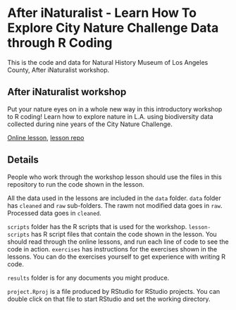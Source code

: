 # After iNaturalist - Learn How To Explore City Nature Challenge Data through R Coding

This is the code and data for Natural History Museum of Los Angeles County, After iNaturalist workshop.

## After iNaturalist workshop

Put your nature eyes on in a whole new way in this introductory workshop to R coding! Learn how to explore nature in L.A. using biodiversity data collected during nine years of the City Nature Challenge.

[Online lesson](https://wykhuh.github.io/after-inaturalist-r/), [lesson repo](https://github.com/wykhuh/after-inaturalist-r)

## Details

People who work through the workshop lesson should use the files in this repository to run the code shown in the lesson.

All the data used in the lessons are included in the `data` folder. `data` folder has `cleaned` and `raw` sub-folders. The rawm not modified data goes in `raw`. Processed data goes in `cleaned`.

`scripts` folder has the R scripts that is used for the workshop. `lesson-scripts` has R script files that contain the code shown in the lesson. You should read through the online lessons, and run each line of code to see the code in action. `exercises` has instructions for the exercises shown in the lessons. You can do the exercises yourself to get experience with writing R code.

`results` folder is for any documents you might produce.

`project.Rproj` is a file produced by RStudio for RStudio projects. You can double click on that file to start RStudio and set the working directory.
